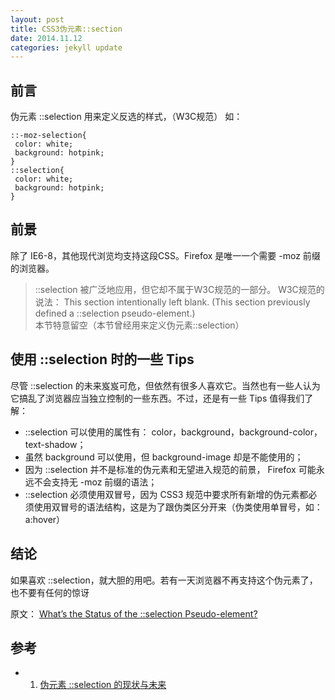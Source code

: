 ```yaml
---
layout: post
title: CSS3伪元素::section
date: 2014.11.12
categories: jekyll update
---
```


## 前言
伪元素 ::selection 用来定义反选的样式，（W3C规范） 如：

```
::-moz-selection{  
 color: white;  
 background: hotpink;  
}  
::selection{  
 color: white;  
 background: hotpink;  
} 

```

## 前景
除了 IE6-8，其他现代浏览均支持这段CSS。Firefox 是唯一一个需要 -moz 前缀的浏览器。
>::selection 被广泛地应用，但它却不属于W3C规范的一部分。
W3C规范的说法：
>This section intentionally left blank. (This section previously defined a ::selection pseudo-element.)   
>本节特意留空（本节曾经用来定义伪元素::selection）

## 使用 ::selection 时的一些 Tips
尽管 ::selection 的未来岌岌可危，但依然有很多人喜欢它。当然也有一些人认为它搞乱了浏览器应当独立控制的一些东西。不过，还是有一些 Tips 值得我们了解：

- ::selection 可以使用的属性有： color，background，background-color，text-shadow；
- 虽然 background 可以使用，但 background-image 却是不能使用的；
- 因为 ::selection 并不是标准的伪元素和无望进入规范的前景， Firefox 可能永远不会支持无 -moz 前缀的语法；
- ::selection 必须使用双冒号，因为 CSS3 规范中要求所有新增的伪元素都必须使用双冒号的语法结构，这是为了跟伪类区分开来（伪类使用单冒号，如：a:hover）

## 结论
如果喜欢 ::selection，就大胆的用吧。若有一天浏览器不再支持这个伪元素了，也不要有任何的惊讶


原文： [What’s the Status of the ::selection Pseudo-element?](http://www.impressivewebs.com/status-selection-pseudo-element/)

## 参考
- 1. [伪元素 ::selection 的现状与未来](http://note.rpsh.net/posts/2013/08/27/the-now-and-future-of-selection-pseudo-element)